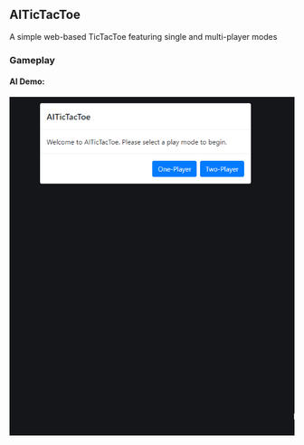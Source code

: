 ## AITicTacToe
A simple web-based TicTacToe featuring single and multi-player modes

### Gameplay

#### AI Demo:
![One Player Mode](demo.gif)
